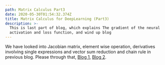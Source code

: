 ```yaml
---
path: Matrix Calculus Part3
date: 2020-05-30T01:54:32.374Z
title: Matrix Calculus for DeepLearning (Part3)
description: >-
  This is last part of blog, which explains The gradient of the neural network
  activation and loss function, and wind up blog
---
```

We have looked into Jacobian matrix, element wise operation, derivatives involving single expressions and vector sum reduction and chain rule in previous blog. Please through that, [Blog 1](https://kirankamath.netlify.app/blog/matrix-calculus-for-deeplearning-part1/), [Blog 2](https://kirankamath.netlify.app/blog/matrix-calculus-for-deeplearning-part2/).

